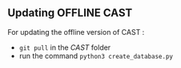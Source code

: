 ## Updating OFFLINE CAST 

For updating the offline version of CAST : 

* `git pull` in the *CAST* folder
* run the command `python3 create_database.py` 
